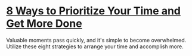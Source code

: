 
# [8 Ways to Prioritize Your Time and Get More Done](https://www.mindhaste.com/t/prioritization/8-ways-to-prioritize-your-time-and-get-more-done-101)

Valuable moments pass quickly, and it's simple to become overwhelmed. Utilize these eight strategies to arrange your time and accomplish more.
    